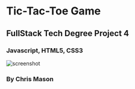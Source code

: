 # Tic-Tac-Toe Game
## FullStack Tech Degree Project 4

### Javascript, HTML5, CSS3

![screenshot](https://user-images.githubusercontent.com/15713718/32409617-24061fbe-c1a7-11e7-8735-46eba3c2a7de.png)

### By Chris Mason
